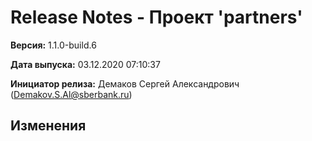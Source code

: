 # Release Notes - Проект 'partners'

**Версия:** 1.1.0-build.6

**Дата выпуска:** 03.12.2020 07:10:37

**Инициатор релиза:** Демаков Сергей Александрович (Demakov.S.Al@sberbank.ru)

## Изменения

